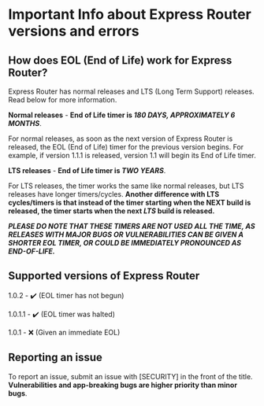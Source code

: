 Important Info about Express Router versions and errors
======

## How does EOL (End of Life) work for Express Router?
Express Router has normal releases and LTS (Long Term Support) releases. Read below for more information.

**Normal releases** - **End of Life timer is *180 DAYS, APPROXIMATELY 6 MONTHS***.

For normal releases, as soon as the next version of Express Router is released, the EOL (End of Life) timer for the previous version begins. For example, if version 1.1.1 is released, version 1.1 will begin its End of Life timer.

**LTS releases** - **End of Life timer is *TWO YEARS***.

For LTS releases, the timer works the same like normal releases, but LTS releases have longer timers/cycles. **Another difference with LTS cycles/timers is that instead of the timer starting when the NEXT build is released, the timer starts when the next *LTS* build is released.**


***PLEASE DO NOTE THAT THESE TIMERS ARE NOT USED ALL THE TIME, AS RELEASES WITH MAJOR BUGS OR VULNERABILITIES CAN BE GIVEN A SHORTER EOL TIMER, OR COULD BE IMMEDIATELY PRONOUNCED AS END-OF-LIFE.***

## Supported versions of Express Router

1.0.2 - :heavy_check_mark: (EOL timer has not begun)

1.0.1.1 - :heavy_check_mark: (EOL timer was halted)

1.0.1 - :x: (Given an immediate EOL)

## Reporting an issue
To report an issue, submit an issue with [SECURITY] in the front of the title. **Vulnerabilities and app-breaking bugs are higher priority than minor bugs**.
